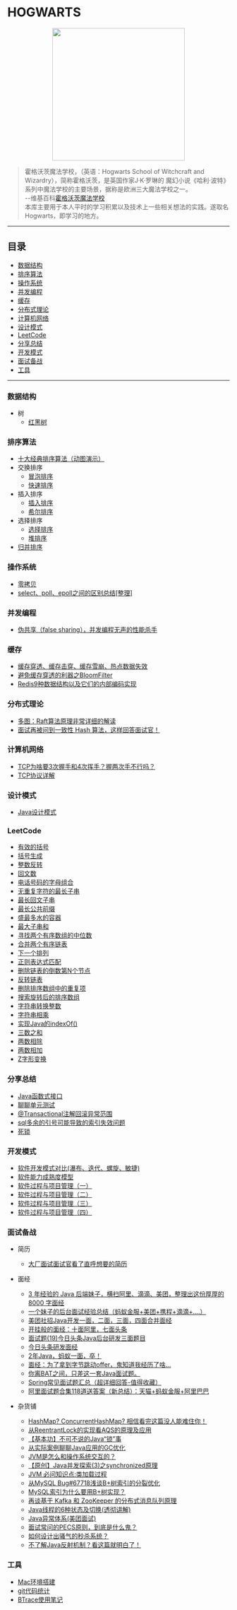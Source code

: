 # HOGWARTS
<p align="center">
<img src="https://ftp.bmp.ovh/imgs/2019/12/4f48ba2e606721a7.png" width="300"/>
</p>

> 霍格沃茨魔法学校，（英语：Hogwarts School of Witchcraft and Wizardry），简称霍格沃茨，是英国作家J·K·罗琳的
> 魔幻小说《哈利·波特》系列中魔法学校的主要场景，据称是欧洲三大魔法学校之一。  
> --维基百科[霍格沃茨魔法学校](https://zh.wikipedia.org/wiki/%E9%9C%8D%E6%A0%BC%E8%8F%AF%E8%8C%B2%E9%AD%94%E6%B3%95%E8%88%87%E5%B7%AB%E8%A1%93%E5%AD%B8%E9%99%A2)  
> 本库主要用于本人平时的学习积累以及技术上一些相关想法的实践。遂取名Hogwarts，即学习的地方。
---
## 目录
- [数据结构](#数据结构)
- [排序算法](#排序算法)
- [操作系统](#操作系统)
- [并发编程](#并发编程)
- [缓存](#缓存)
- [分布式理论](#分布式理论)
- [计算机网络](#计算机网络)
- [设计模式](#设计模式)
- [LeetCode](#LeetCode)
- [分享总结](#分享总结)
- [开发模式](#开发模式)
- [面试备战](#面试备战)
- [工具](#工具)

---

### 数据结构
- 树
    - [红黑树](https://mp.weixin.qq.com/s/lZQ1MThnkIoRURTnI8ZXYw)

### 排序算法
- [十大经典排序算法（动图演示）](https://www.cnblogs.com/onepixel/p/7674659.html)
- 交换排序
    - [冒泡排序](src/main/java/com/bowen/hogwarts/sort/BubbleSort.java)
    - [快速排序](src/main/java/com/bowen/hogwarts/sort/QuickSort.java)
- 插入排序
    - [插入排序](src/main/java/com/bowen/hogwarts/sort/InsertionSort.java)
    - [希尔排序](src/main/java/com/bowen/hogwarts/sort/ShellSort.java)
- 选择排序
    - [选择排序](src/main/java/com/bowen/hogwarts/sort/SelectionSort.java)
    - [堆排序](src/main/java/com/bowen/hogwarts/sort/HeapSort.java)
- [归并排序](src/main/java/com/bowen/hogwarts/sort/MergeSort.java)

### 操作系统
- [零拷贝](https://developer.ibm.com/articles/j-zerocopy/)
- [select、poll、epoll之间的区别总结[整理]](https://www.cnblogs.com/anker/p/3265058.html)

### 并发编程
- [伪共享（false sharing），并发编程无声的性能杀手](https://www.cnblogs.com/cyfonly/p/5800758.html)

### 缓存
- [缓存穿透、缓存击穿、缓存雪崩、热点数据失效](https://juejin.im/post/5c9a67ac6fb9a070cb24bf34)
- [避免缓存穿透的利器之BloomFilter](https://juejin.im/post/5db69365518825645656c0de)
- [Redis9种数据结构以及它们的内部编码实现](https://mp.weixin.qq.com/s/GLqZf-0sLQ7nnJ8Xb9oVZQ)

### 分布式理论
- [多图：Raft算法原理非常详细的解读](https://mp.weixin.qq.com/s/OwYcrSOwH-n_65u9PPUqoA)
- [面试再被问到一致性 Hash 算法，这样回答面试官！](https://mp.weixin.qq.com/s/bnuo7knTnp1U7ggEh840iQ)

### 计算机网络
- [TCP为啥要3次握手和4次挥手？握两次手不行吗？](https://mp.weixin.qq.com/s/ANBpgkprBbB3g1UgvvOBjw)
- [TCP协议详解](https://www.cnblogs.com/qdhxhz/p/10267932.html)

### 设计模式
- [Java设计模式](https://java-design-patterns.com/)

### LeetCode
- [有效的括号](src/main/java/com/bowen/hogwarts/leetcode/BracketIsValid.java)
- [括号生成](src/main/java/com/bowen/hogwarts/leetcode/GenerateParenthesis.java)
- [整数反转](src/main/java/com/bowen/hogwarts/leetcode/IntegerReverse.java)
- [回文数](src/main/java/com/bowen/hogwarts/leetcode/IsPalindrome.java)
- [电话号码的字母组合](src/main/java/com/bowen/hogwarts/leetcode/LetterCombinations.java)
- [无重复字符的最长子串](src/main/java/com/bowen/hogwarts/leetcode/LongestNoDupSubString.java)
- [最长回文子串](src/main/java/com/bowen/hogwarts/leetcode/LongestPalindrome.java)
- [最长公共前缀](src/main/java/com/bowen/hogwarts/leetcode/LongestSharedPrefix.java)
- [盛最多水的容器](src/main/java/com/bowen/hogwarts/leetcode/MaxArea.java)
- [最大子串和](src/main/java/com/bowen/hogwarts/leetcode/MaxSubArray.kt)
- [寻找两个有序数组的中位数](src/main/java/com/bowen/hogwarts/leetcode/MedianOfTwoOrderedArray.java)
- [合并两个有序链表](src/main/java/com/bowen/hogwarts/leetcode/MergeTwoOrderedLinkedList.java)
- [下一个排列](src/main/java/com/bowen/hogwarts/leetcode/NextPermutation.java)
- [正则表达式匹配](src/main/java/com/bowen/hogwarts/leetcode/RegexMatch.java)
- [删除链表的倒数第N个节点](src/main/java/com/bowen/hogwarts/leetcode/RemoveNthFromEnd.java)
- [反转链表](src/main/java/com/bowen/hogwarts/leetcode/ReverseListNode.java)
- [删除排序数组中的重复项](src/main/java/com/bowen/hogwarts/leetcode/RmDupElemOfOrderedArray.java)
- [搜索旋转后的排序数组](src/main/java/com/bowen/hogwarts/leetcode/SearchRotatedOrderedArray.java)
- [字符串转换整数](src/main/java/com/bowen/hogwarts/leetcode/StringConvertInteger.java)
- [字符串相乘](src/main/java/com/bowen/hogwarts/leetcode/StringMultiply.java)
- [实现Java的indexOf()](src/main/java/com/bowen/hogwarts/leetcode/StrStr.java)
- [三数之和](src/main/java/com/bowen/hogwarts/leetcode/ThreeNumberSum.java)
- [两数相除](src/main/java/com/bowen/hogwarts/leetcode/TwoNumberDivide.java)
- [两数相加](src/main/java/com/bowen/hogwarts/leetcode/TwoNumbersAddition.java)
- [Z字形变换](src/main/java/com/bowen/hogwarts/leetcode/ZShapeConvert.java)

### 分享总结
- [Java函数式接口](files/Java函数式接口.pdf)
- [聊聊单元测试](files/侃大山之单元测试.pdf)
- [@Transactional注解回滚异常范围](files/@Transactional注解回滚异常范围.md)
- [sql多余的引号可能导致的索引失效问题](files/sql多余的引号可能导致的索引失效问题.md)
- [死锁](files/死锁.md)

### 开发模式
- [软件开发模式对比(瀑布、迭代、螺旋、敏捷)](https://www.cnblogs.com/-oyk/archive/2012/10/08/2714669.html)
- [软件能力成熟度模型](https://baike.baidu.com/item/%E8%BD%AF%E4%BB%B6%E8%83%BD%E5%8A%9B%E6%88%90%E7%86%9F%E5%BA%A6%E6%A8%A1%E5%9E%8B)
- [软件过程与项目管理（一）](https://www.jianshu.com/p/cf42afa8d886)
- [软件过程与项目管理（二）](https://www.jianshu.com/p/a1eeee703306)
- [软件过程与项目管理（三）](https://www.jianshu.com/p/a621cb19699a)
- [软件过程与项目管理（四）](https://www.jianshu.com/p/70b15cca3e83)

### 面试备战
- 简历
    - [大厂面试面试官看了直呼想要的简历](https://mp.weixin.qq.com/s/0pNv6pMnenKn1A9PE61VnQ)
- 面经
    - [3 年经验的 Java 后端妹子，横扫阿里、滴滴、美团，整理出这份厚厚的 8000 字面经](https://mp.weixin.qq.com/s/w1jXMsgog8eaaSUDyWYNbA)
    - [一个妹子的后台面试经验总结（蚂蚁金服+美团+携程+滴滴+....）](https://mp.weixin.qq.com/s/3_iz8i0TeRP6X6PuIW1EYQ)
    - [美团社招Java开发一面，二面，三面，四面合并面经](https://mp.weixin.qq.com/s/vyZ0BIskiv_CT8ypl7znEw)
    - [开挂般的面经：十面阿里，七面头条](https://juejin.im/post/5cd288d86fb9a031ef63cf5c)
    - [面试题(19)今日头条Java后台研发三面题目](https://blog.csdn.net/cowbin2012/article/details/89716771)
    - [今日头条研发面经](https://segmentfault.com/a/1190000016556077)
    - [2年Java，蚂蚁一面，卒！](https://mp.weixin.qq.com/s/yGbCGKDfuH4Xn92zWUkA5A)
    - [面经：为了拿到字节跳动offer，鬼知道我经历了啥...](https://mp.weixin.qq.com/s/mx7LAClkLgmEMHrmvE8ktQ)
    - [你离BAT之间，只差这一套Java面试题。](https://www.hollischuang.com/archives/2223)
    - [Spring常见面试题汇总（超详细回答-值得收藏）](https://mp.weixin.qq.com/s/q1mxZYShdnvEfF1zWrtZfg)
    - [阿里面试题合集118道送答案（新总结）：天猫+蚂蚁金服+阿里巴巴](https://www.toutiao.com/i6758263258471203332)

- 杂货铺
    - [HashMap? ConcurrentHashMap? 相信看完这篇没人能难住你！](https://juejin.im/post/5b551e8df265da0f84562403)
    - [从ReentrantLock的实现看AQS的原理及应用](https://mp.weixin.qq.com/s/sA01gxC4EbgypCsQt5pVog)
    - [【基本功】不可不说的Java“锁”事](https://mp.weixin.qq.com/s?__biz=MjM5NjQ5MTI5OA==&mid=2651749434&idx=3&sn=5ffa63ad47fe166f2f1a9f604ed10091&chksm=bd12a5778a652c61509d9e718ab086ff27ad8768586ea9b38c3dcf9e017a8e49bcae3df9bcc8&scene=21#wechat_redirect)
    - [从实际案例聊聊Java应用的GC优化](https://mp.weixin.qq.com/s?__biz=MjM5NjQ5MTI5OA==&mid=2651747273&idx=1&sn=7f947064a41eeecb6816a5d0838581ae&chksm=bd12aa848a65239289d5c39264e89bd175f377f6554bfe93b37ad6498cf13deff356333c5398&scene=21#wechat_redirect)
    - [JVM是怎么和操作系统交互的？](https://mp.weixin.qq.com/s/5cl6t1gAYM_qdlq_CtvcOQ)
    - [【原创】Java并发探索(3)之synchronized原理](https://mp.weixin.qq.com/s/uAyMS-Fl8MWhdk-wKLcIHg)
    - [JVM 必问知识点:类加载过程](https://mp.weixin.qq.com/s/jut6U-J5XubPOk5eiEWZew)
    - [从MySQL Bug#67718浅谈B+树索引的分裂优化](http://hedengcheng.com/?p=525)
    - [MySQL索引为什么要用B+树实现？](https://mp.weixin.qq.com/s?__biz=MzIxMzk3Mjg5MQ==&mid=2247483916&idx=1&sn=bfc33b53f8176e6f4d7e64c087ad36a4&chksm=97afe0f8a0d869eeaa14d8b26eca9d6fa09f9fda4557b40cb22ebe75851aa4dfb67d822233d9&scene=0&subscene=90&sessionid=1539434820&ascene=7&devicetype=andro)
    - [再谈基于 Kafka 和 ZooKeeper 的分布式消息队列原理](https://gitbook.cn/books/5bc446269a9adf54c7ccb8bc/index.html)
    - [Java线程的6种状态及切换(透彻讲解)](https://blog.csdn.net/pange1991/article/details/53860651)
    - [Java异常体系(美团面试)](https://www.cnblogs.com/aspirant/p/10790803.html)
    - [面试常问的PECS原则，到底是什么鬼？](https://mp.weixin.qq.com/s/-xEqJttBB2R0MW6M66G7IA)
    - [如何设计出骚气的秒杀系统？](https://mp.weixin.qq.com/s/62Thk-KIPwFXSdupGMMq9Q)
    - [不了解Java反射机制？看这篇就明白了！](https://mp.weixin.qq.com/s/kO0kVh2KwxiGMhh25LKLqQ)
    
### 工具
- [Mac环境搭建](https://mp.weixin.qq.com/s/HpxzVOZYhm0flf3ziANcGg)
- [git代码统计](https://segmentfault.com/a/1190000008542123)
- [BTrace使用笔记](https://ningyu1.github.io/site/post/39-btrace/)